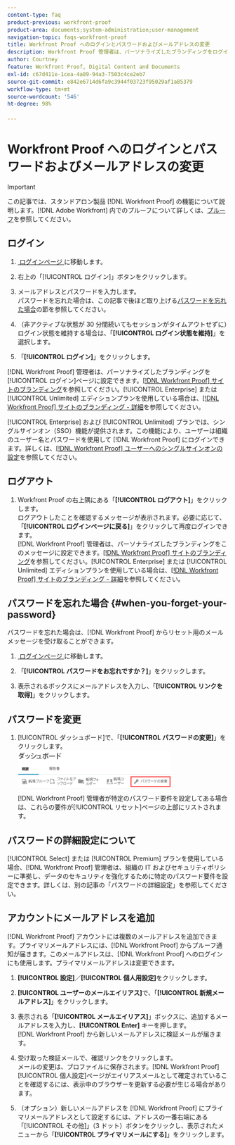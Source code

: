 ```yaml
---
content-type: faq
product-previous: workfront-proof
product-area: documents;system-administration;user-management
navigation-topic: faqs-workfront-proof
title: Workfront Proof へのログインとパスワードおよびメールアドレスの変更
description: Workfront Proof 管理者は、パーソナライズしたブランディングをログインページに設定できます。「Workfront Proof サイトのブランディング」を参照してください。Enterprise または Unlimited エディションプランを使用している場合は、「Workfront Proof サイトのブランディング - 詳細」を参照してください。
author: Courtney
feature: Workfront Proof, Digital Content and Documents
exl-id: c67d411e-1cea-4a89-94a3-7503c4ce2eb7
source-git-commit: e842e6714d6fa9c3944f03723f95029af1a85379
workflow-type: tm+mt
source-wordcount: '546'
ht-degree: 98%

---
```


# Workfront Proof へのログインとパスワードおよびメールアドレスの変更

>[!IMPORTANT]
>
>この記事では、スタンドアロン製品 [!DNL Workfront Proof] の機能について説明します。[!DNL Adobe Workfront] 内でのプルーフについて詳しくは、[プルーフ](../../../review-and-approve-work/proofing/proofing.md)を参照してください。

## ログイン


1. [&#x200B; ログインページ &#x200B;](https://app.proofhq.com/login) に移動します。

1. 右上の「[!UICONTROL ログイン]」ボタンをクリックします。
1. メールアドレスとパスワードを入力します。\
   パスワードを忘れた場合は、この記事で後ほど取り上げる[パスワードを忘れた場合](#when-you-forget-your-password)の節を参照してください。

1. （非アクティブな状態が 30 分間続いてもセッションがタイムアウトせずに）ログイン状態を維持する場合は、「**[!UICONTROL ログイン状態を維持]**」を選択します。
1. 「**[!UICONTROL ログイン]**」をクリックします。

[!DNL Workfront Proof] 管理者は、パーソナライズしたブランディングを[!UICONTROL ログイン]ページに設定できます。[&#x200B; [!DNL Workfront Proof] サイトのブランディング](../../../workfront-proof/wp-acct-admin/branding/brand-wp-site.md)を参照してください。[!UICONTROL Enterprise] または [!UICONTROL Unlimited] エディションプランを使用している場合は、[&#x200B; [!DNL Workfront Proof] サイトのブランディング - 詳細](../../../workfront-proof/wp-acct-admin/branding/brand-wp-site-advanced.md)を参照してください。

[!UICONTROL Enterprise] および [!UICONTROL Unlimited] プランでは、シングルサインオン（SSO）機能が提供されます。この機能により、ユーザーは組織のユーザー名とパスワードを使用して [!DNL Workfront Proof] にログインできます。詳しくは、[&#x200B; [!DNL Workfront Proof] ユーザーへのシングルサインオンの設定](../../../workfront-proof/wp-acct-admin/account-settings/configure-sso-for-wp-users.md)を参照してください。

## ログアウト

1. Workfront Proof の右上隅にある「**[!UICONTROL ログアウト]**」をクリックします。\
   ログアウトしたことを確認するメッセージが表示されます。必要に応じて、「**[!UICONTROL ログインページに戻る]**」をクリックして再度ログインできます。\
   [!DNL Workfront Proof] 管理者は、パーソナライズしたブランディングをこのメッセージに設定できます。[&#x200B; [!DNL Workfront Proof] サイトのブランディング](../../../workfront-proof/wp-acct-admin/branding/brand-wp-site.md)を参照してください。[!UICONTROL Enterprise] または [!UICONTROL Unlimited] エディションプランを使用している場合は、[&#x200B; [!DNL Workfront Proof] サイトのブランディング - 詳細](../../../workfront-proof/wp-acct-admin/branding/brand-wp-site-advanced.md)を参照してください。

## パスワードを忘れた場合 {#when-you-forget-your-password}

パスワードを忘れた場合は、[!DNL Workfront Proof] からリセット用のメールメッセージを受け取ることができます。


1. [&#x200B; ログインページ &#x200B;](https://app.proofhq.com/login) に移動します。

1. 「**[!UICONTROL パスワードをお忘れですか？]**」をクリックします。
1. 表示されるボックスにメールアドレスを入力し、「**[!UICONTROL リンクを取得]**」をクリックします。

## パスワードを変更

1. [!UICONTROL ダッシュボード]で、「**[!UICONTROL パスワードの変更]**」をクリックします。\
   ![Change_passowrd.png](assets/change-passowrd-350x95.png)\
   [!DNL Workfront Proof] 管理者が特定のパスワード要件を設定してある場合は、これらの要件が[!UICONTROL リセット]ページの上部にリストされます。

## パスワードの詳細設定について

[!UICONTROL Select] または [!UICONTROL Premium] プランを使用している場合、[!DNL Workfront Proof] 管理者は、組織の IT およびセキュリティポリシーに準拠し、データのセキュリティを強化するために特定のパスワード要件を設定できます。詳しくは、別の記事の「パスワードの詳細設定」を参照してください。

## アカウントにメールアドレスを追加

[!DNL Workfront Proof] アカウントには複数のメールアドレスを追加できます。プライマリメールアドレスには、[!DNL Workfront Proof] からプルーフ通知が届きます。このメールアドレスは、[!DNL Workfront Proof] へのログインにも使用します。プライマリメールアドレスは変更できます。

1. **[!UICONTROL 設定]**／**[!UICONTROL 個人用設定]**&#x200B;をクリックします。

1. **[!UICONTROL ユーザーのメールエイリアス]**&#x200B;で、「**[!UICONTROL 新規メールアドレス]**」をクリックします。

1. 表示される「**[!UICONTROL メールエイリアス]**」ボックスに、追加するメールアドレスを入力し、**[!UICONTROL Enter]** キーを押します。\
   [!DNL Workfront Proof] から新しいメールアドレスに検証メールが届きます。

1. 受け取った検証メールで、確認リンクをクリックします。\
   メールの変更は、プロファイルに保存されます。[!DNL Workfront Proof] [!UICONTROL 個人設定]ページがエイリアスメールとして確定されていることを確認するには、表示中のブラウザーを更新する必要が生じる場合があります。
1. （オプション）新しいメールアドレスを [!DNL Workfront Proof] にプライマリメールアドレスとして設定するには、アドレスの一番右端にある「[!UICONTROL その他]」（3 ドット）ボタンをクリックし、表示されたメニューから「**[!UICONTROL プライマリメールにする]**」をクリックします。
